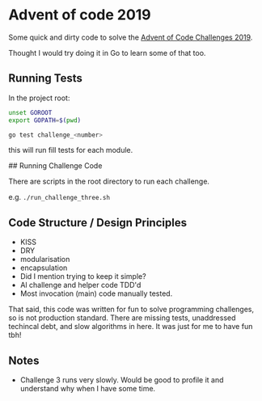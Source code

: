 # Advent of code 2019

Some quick and dirty code to solve the [Advent of Code Challenges 2019](https://adventofcode.com/).

Thought I would try doing it in Go to learn some of that too.

## Running Tests

In the project root:
```bash
unset GOROOT
export GOPATH=$(pwd)

go test challenge_<number>
```

this will run fill tests for each module.

## Running Challenge Code

There are scripts in the root directory to run each challenge.

e.g. `./run_challenge_three.sh`

## Code Structure / Design Principles

* KISS
* DRY
* modularisation
* encapsulation
* Did I mention trying to keep it simple?
* Al challenge and helper code TDD'd
* Most invocation (main) code manually tested.

That said, this code was written for fun to solve programming challenges, so is not production standard. There are missing tests, unaddressed techincal debt, and slow algorithms in here. It was just for me to have fun tbh!


## Notes


* Challenge 3 runs very slowly. Would be good to profile it and understand why when I have some time.